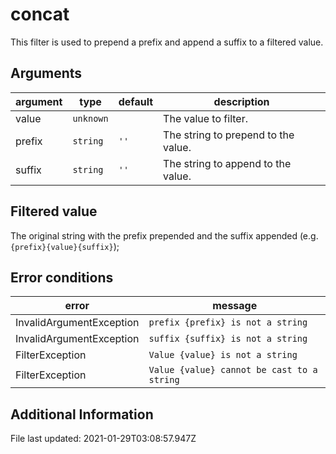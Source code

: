 # concat

This filter is used to prepend a prefix and append a suffix to a filtered value.

## Arguments

argument | type      | default | description
-------- | --------- | ------- | ------------------------------------------
value    | `unknown` |         | The value to filter.
prefix   | `string`  | `''`    | The string to prepend to the value.
suffix   | `string`  | `''`    | The string to append to the value.

## Filtered value

The original string with the prefix prepended and the suffix appended (e.g. `{prefix}{value}{suffix}`);

## Error conditions

error                    | message
------------------------ | ------------------------------------------------
InvalidArgumentException | `prefix {prefix} is not a string`
InvalidArgumentException | `suffix {suffix} is not a string`
FilterException          | `Value {value} is not a string`
FilterException          | `Value {value} cannot be cast to a string`

## Additional Information

File last updated: 2021-01-29T03:08:57.947Z
